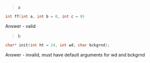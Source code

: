 > a
```cpp
int ff(int a, int b = 0, int c = 0)
```
Answer - valid

> b
```cpp
char* init(int ht = 24, int wd, char bckgrnd);
```
Answer - invalid, must have default arguments for wd and bckgrnd
